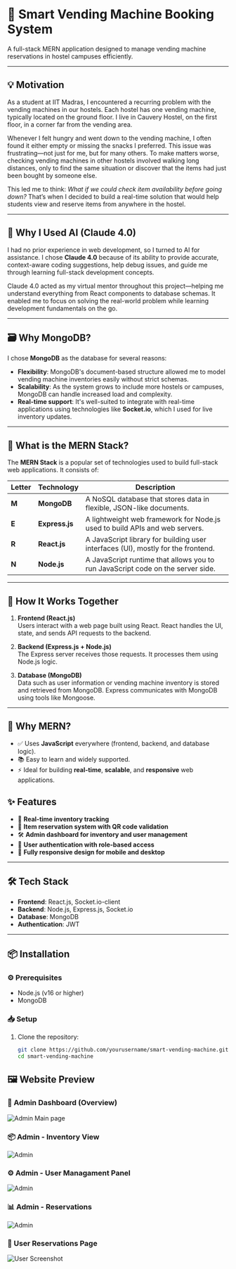 # 🤖 Smart Vending Machine Booking System

A full-stack MERN application designed to manage vending machine reservations in hostel campuses efficiently.

---

## 💡 Motivation

As a student at IIT Madras, I encountered a recurring problem with the vending machines in our hostels. Each hostel has one vending machine, typically located on the ground floor. I live in Cauvery Hostel, on the first floor, in a corner far from the vending area.

Whenever I felt hungry and went down to the vending machine, I often found it either empty or missing the snacks I preferred. This issue was frustrating—not just for me, but for many others. To make matters worse, checking vending machines in other hostels involved walking long distances, only to find the same situation or discover that the items had just been bought by someone else.

This led me to think: *What if we could check item availability before going down?* That’s when I decided to build a real-time solution that would help students view and reserve items from anywhere in the hostel.

---

## 🧠 Why I Used AI (Claude 4.0)

I had no prior experience in web development, so I turned to AI for assistance. I chose **Claude 4.0** because of its ability to provide accurate, context-aware coding suggestions, help debug issues, and guide me through learning full-stack development concepts.

Claude 4.0 acted as my virtual mentor throughout this project—helping me understand everything from React components to database schemas. It enabled me to focus on solving the real-world problem while learning development fundamentals on the go.

---

## 🗃️ Why MongoDB?

I chose **MongoDB** as the database for several reasons:

- **Flexibility**: MongoDB's document-based structure allowed me to model vending machine inventories easily without strict schemas.
- **Scalability**: As the system grows to include more hostels or campuses, MongoDB can handle increased load and complexity.
- **Real-time support**: It's well-suited to integrate with real-time applications using technologies like **Socket.io**, which I used for live inventory updates.

---
## 🧱 What is the MERN Stack?

The **MERN Stack** is a popular set of technologies used to build full-stack web applications. It consists of:

| Letter | Technology    | Description                                                                 |
|--------|----------------|-----------------------------------------------------------------------------|
| **M**  | **MongoDB**     | A NoSQL database that stores data in flexible, JSON-like documents.         |
| **E**  | **Express.js**  | A lightweight web framework for Node.js used to build APIs and web servers. |
| **R**  | **React.js**    | A JavaScript library for building user interfaces (UI), mostly for the frontend. |
| **N**  | **Node.js**     | A JavaScript runtime that allows you to run JavaScript code on the server side. |

---

## 🔄 How It Works Together

1. **Frontend (React.js)**  
   Users interact with a web page built using React. React handles the UI, state, and sends API requests to the backend.

2. **Backend (Express.js + Node.js)**  
   The Express server receives those requests. It processes them using Node.js logic.

3. **Database (MongoDB)**  
   Data such as user information or vending machine inventory is stored and retrieved from MongoDB. Express communicates with MongoDB using tools like Mongoose.

---

## 🔧 Why MERN?

- ✅ Uses **JavaScript** everywhere (frontend, backend, and database logic).
- 📚 Easy to learn and widely supported.
- ⚡ Ideal for building **real-time**, **scalable**, and **responsive** web applications.


## ✨ Features

- 🔄 **Real-time inventory tracking**
- 📲 **Item reservation system with QR code validation**
- 🛠️ **Admin dashboard for inventory and user management**
- 🔐 **User authentication with role-based access**
- 📱 **Fully responsive design for mobile and desktop**

---

## 🛠️ Tech Stack

- **Frontend**: React.js, Socket.io-client
- **Backend**: Node.js, Express.js, Socket.io
- **Database**: MongoDB
- **Authentication**: JWT

---

## 📦 Installation

### ⚙️ Prerequisites
- Node.js (v16 or higher)
- MongoDB

### 📥 Setup
1. Clone the repository:
   ```bash
   git clone https://github.com/yourusername/smart-vending-machine.git
   cd smart-vending-machine


## 🖼️ Website Preview 

### 🔐 Admin Dashboard (Overview)
![Admin Main page](images/admin.png)

### 📦 Admin - Inventory View
![Admin ](images/admin_1.png)

### ⚙️ Admin - User Managament Panel
![Admin ](images/admin_2.png)

### 📊 Admin - Reservations
![Admin ](images/admin_3.png)

### 👤 User Reservations Page
![User Screenshot](images/user.png)

